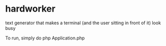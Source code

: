 hardworker
==========

text generator that makes a terminal (and the user sitting in front of it) look busy

To run, simply do
php Application.php